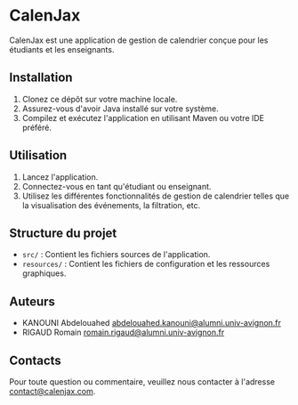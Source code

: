 # CalenJax

CalenJax est une application de gestion de calendrier conçue pour les étudiants et les enseignants.

## Installation

1. Clonez ce dépôt sur votre machine locale.
2. Assurez-vous d'avoir Java installé sur votre système.
3. Compilez et exécutez l'application en utilisant Maven ou votre IDE préféré.

## Utilisation

1. Lancez l'application.
2. Connectez-vous en tant qu'étudiant ou enseignant.
3. Utilisez les différentes fonctionnalités de gestion de calendrier telles que la visualisation des événements, la filtration, etc.

## Structure du projet

- `src/` : Contient les fichiers sources de l'application.
- `resources/` : Contient les fichiers de configuration et les ressources graphiques.

## Auteurs

- KANOUNI Abdelouahed <abdelouahed.kanouni@alumni.univ-avignon.fr>
- RIGAUD Romain <romain.rigaud@alumni.univ-avignon.fr>


## Contacts

Pour toute question ou commentaire, veuillez nous contacter à l'adresse contact@calenjax.com.
